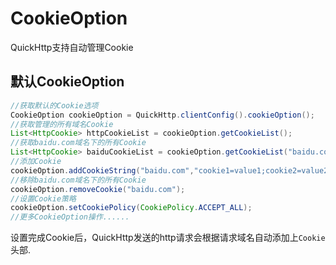 # CookieOption

QuickHttp支持自动管理Cookie

## 默认CookieOption

```java
//获取默认的Cookie选项
CookieOption cookieOption = QuickHttp.clientConfig().cookieOption();
//获取管理的所有域名Cookie
List<HttpCookie> httpCookieList = cookieOption.getCookieList();
//获取baidu.com域名下的所有Cookie
List<HttpCookie> baiduCookieList = cookieOption.getCookieList("baidu.com");
//添加Cookie
cookieOption.addCookieString("baidu.com","cookie1=value1;cookie2=value2;");
//移除baidu.com域名下的所有Cookie
cookieOption.removeCookie("baidu.com");
//设置Cookie策略
cookieOption.setCookiePolicy(CookiePolicy.ACCEPT_ALL);
//更多CookieOption操作......
```

设置完成Cookie后，QuickHttp发送的http请求会根据请求域名自动添加上``Cookie``头部.